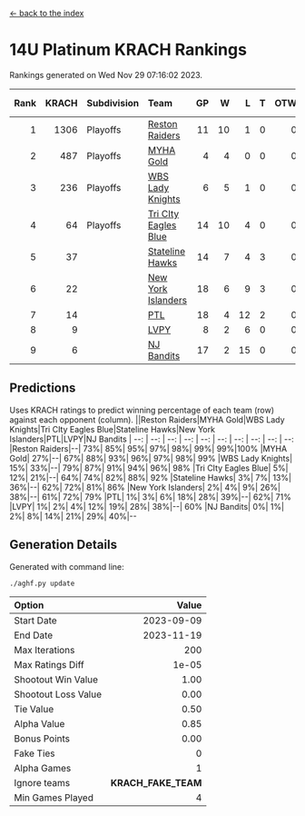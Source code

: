 [<- back to the index](readme.md)
# 14U Platinum KRACH Rankings
Rankings generated on Wed Nov 29 07:16:02 2023.

Rank|KRACH|Subdivision|Team|GP|W|L|T|OTW|OTL|SoS|Exp Wins|Win Diff
---:|---:|:---|:---|---:|---:|---:|---:|---:|---:|---:|---:|---:
1|1306|Playoffs|[Reston Raiders](https://gamesheetstats.com/seasons/3663/teams/140829/schedule)|11|10|1|0|0|0|654|10.8|-0.0
2|487|Playoffs|[MYHA Gold](https://gamesheetstats.com/seasons/3663/teams/140824/schedule)|4|4|0|0|0|0|15|4.9|0.0
3|236|Playoffs|[WBS Lady Knights](https://gamesheetstats.com/seasons/3663/teams/140825/schedule)|6|5|1|0|0|0|198|5.8|-0.0
4|64|Playoffs|[Tri CIty Eagles Blue](https://gamesheetstats.com/seasons/3663/teams/140831/schedule)|14|10|4|0|0|0|127|10.9|0.0
5|37||[Stateline Hawks](https://gamesheetstats.com/seasons/3663/teams/140830/schedule)|14|7|4|3|0|0|135|9.4|0.0
6|22||[New York Islanders](https://gamesheetstats.com/seasons/3663/teams/140832/schedule)|18|6|9|3|0|0|141|8.4|0.0
7|14||[PTL](https://gamesheetstats.com/seasons/3663/teams/140827/schedule)|18|4|12|2|0|0|311|5.9|0.0
8|9||[LVPY](https://gamesheetstats.com/seasons/3663/teams/140820/schedule)|8|2|6|0|0|0|166|2.9|0.0
9|6||[NJ Bandits](https://gamesheetstats.com/seasons/3663/teams/140828/schedule)|17|2|15|0|0|0|176|2.9|0.0

## Predictions
Uses KRACH ratings to predict winning percentage of each team (row) against each opponent (column).
||Reston Raiders|MYHA Gold|WBS Lady Knights|Tri CIty Eagles Blue|Stateline Hawks|New York Islanders|PTL|LVPY|NJ Bandits
| --: | --: | --: | --: | --: | --: | --: | --: | --: | --: 
|Reston Raiders|--| 73%| 85%| 95%| 97%| 98%| 99%| 99%|100%
|MYHA Gold| 27%|--| 67%| 88%| 93%| 96%| 97%| 98%| 99%
|WBS Lady Knights| 15%| 33%|--| 79%| 87%| 91%| 94%| 96%| 98%
|Tri CIty Eagles Blue|  5%| 12%| 21%|--| 64%| 74%| 82%| 88%| 92%
|Stateline Hawks|  3%|  7%| 13%| 36%|--| 62%| 72%| 81%| 86%
|New York Islanders|  2%|  4%|  9%| 26%| 38%|--| 61%| 72%| 79%
|PTL|  1%|  3%|  6%| 18%| 28%| 39%|--| 62%| 71%
|LVPY|  1%|  2%|  4%| 12%| 19%| 28%| 38%|--| 60%
|NJ Bandits|  0%|  1%|  2%|  8%| 14%| 21%| 29%| 40%|--

## Generation Details

Generated with command line:
```
./aghf.py update
```

| Option | Value |
| :----- | ----: |
| Start Date | 2023-09-09 |
| End Date | 2023-11-19 |
| Max Iterations | 200 |
| Max Ratings Diff | 1e-05 |
| Shootout Win Value | 1.00 |
| Shootout Loss Value | 0.00 |
| Tie Value | 0.50 |
| Alpha Value | 0.85 |
| Bonus Points | 0.00 |
| Fake Ties | 0 |
| Alpha Games | 1 |
| Ignore teams | __KRACH_FAKE_TEAM__ |
| Min Games Played | 4 |

